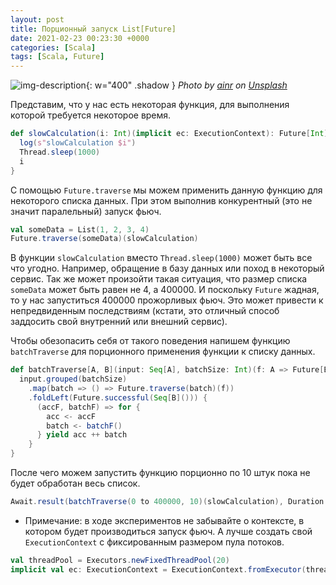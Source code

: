 ```yaml
---
layout: post
title: Порционный запуск List[Future]
date: 2021-02-23 00:23:30 +0000
categories: [Scala]
tags: [Scala, Future]
---
```


![img-description](https://source.unsplash.com/hVcG4UdxNhM){: w="400" .shadow }
_Photo by [ainr](https://unsplash.com/@ainr) on [Unsplash](https://unsplash.com)_

Представим, что у нас есть некоторая функция, для выполнения которой требуется некоторое время.

```scala
def slowCalculation(i: Int)(implicit ec: ExecutionContext): Future[Int] = Future {
  log(s"slowCalculation $i")
  Thread.sleep(1000)
  i
}
```

С помощью `Future.traverse` мы можем применить данную функцию для некоторого списка данных. При этом выполнив конкурентный (это не значит паралельный) запуск фьюч.

```scala
val someData = List(1, 2, 3, 4)
Future.traverse(someData)(slowCalculation)
```

В функции `slowCalculation` вместо `Thread.sleep(1000)` может быть все что угодно. Например, обращение в базу данных или поход в некоторый сервис. Так же может произойти такая ситуация, что размер списка `someData` может быть равен не 4, а 400000. И поскольку `Future` жадная, то у нас запуститься 400000 прожорливых фьюч. Это может привести к непредвиденным последствиям (кстати, это отличный способ заддосить свой внутренний или внешний сервис). 

Чтобы обезопасить себя от такого поведения напишем функцию `batchTraverse` для порционного применения функции к списку данных.

```scala
def batchTraverse[A, B](input: Seq[A], batchSize: Int)(f: A => Future[B]): Future[Seq[B]] = {
  input.grouped(batchSize)
    .map(batch => () => Future.traverse(batch)(f))
    .foldLeft(Future.successful(Seq[B]())) {
      (accF, batchF) => for {
        acc <- accF
        batch <- batchF()
      } yield acc ++ batch
    }
}
```

После чего можем запустить функцию порционно по 10 штук пока не будет обработан весь список.

```scala
Await.result(batchTraverse(0 to 400000, 10)(slowCalculation), Duration.Inf)
```

* Примечание: в ходе экспериментов не забывайте о контексте, в котором будет производиться запуск фьюч. А лучше создать свой `ExecutionContext` с фиксированным размером пула потоков.

```scala
val threadPool = Executors.newFixedThreadPool(20)
implicit val ec: ExecutionContext = ExecutionContext.fromExecutor(threadPool)
```

